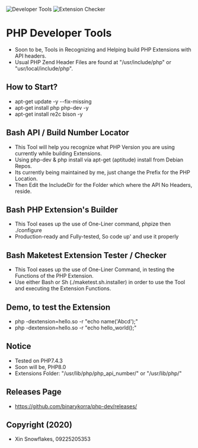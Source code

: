 ![Developer Tools](https://github.com/binarykorra/php-dev/blob/main/php_api.png?raw=true)
![Extension Checker](https://github.com/binarykorra/php-dev/blob/main/make_test.png?raw=true)

# PHP Developer Tools

* Soon to be, Tools in Recognizing and Helping build PHP Extensions with API headers.
* Usual PHP Zend Header Files are found at "/usr/include/php" or "usr/local/include/php".

## How to Start?

* apt-get update -y --fix-missing
* apt-get install php php-dev -y
* apt-get install re2c bison -y

## Bash API / Build Number Locator

* This Tool will help you recognize what PHP Version you are using currently while building Extensions.
* Using php-dev & php install via apt-get (aptitude) install from Debian Repos.
* Its currently being maintained by me, just change the Prefix for the PHP Location.
* Then Edit the IncludeDir for the Folder which where the API No Headers, reside.

## Bash PHP Extension's Builder

* This Tool eases up the use of One-Liner command, phpize then ./configure
* Production-ready and Fully-tested, So code up' and use it properly

## Bash Maketest Extension Tester / Checker

* This Tool eases up the use of One-Liner Command, in testing the Functions of the PHP Extension.
* Use either Bash or Sh (./maketest.sh.installer) in order to use the Tool and executing the Extension Functions.

## Demo, to test the Extension

* php -dextension=hello.so -r "echo name('Abcd');"
* php -dextension=hello.so -r "echo hello_world();"

## Notice

* Tested on PHP7.4.3
* Soon will be, PHP8.0
* Extensions Folder: "/usr/lib/php/php_api_number/" or "/usr/lib/php/"

## Releases Page

* https://github.com/binarykorra/php-dev/releases/

## Copyright (2020)

* Xin Snowflakes, 09225205353
